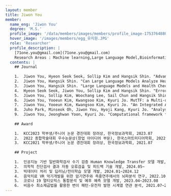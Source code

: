 ```yaml
--- 
layout: member 
title: Jiwon You 
member:
  name_eng: 'Jiwon You'
  degree: 'M.S.'
  profile_image: '/data/members/images/members/profile_image-1753764880571-531382100.jpg'
  hover_image: '/images/members/egg_유지원.JPG'
  role: 'Researcher'
  profile_description: |
    [71one.you@gmail.com](71one.you@gmail.com)
    Research Areas : Machine learning,Large Language Model,Bioinformatics,
  contents: |
    ## Journal
    
    1.  Jiwon You, Hyeon Seok Seok, Sollip Kim and Hangsik Shin. "Advancing Laboratory Medicine Practice with Machine Learning: Swift yet Exact" Annals of Laboratory Medicine, 45(1), 22-35, 2025.
    2.  Jiwon You, Hangsik Shin. "Can Large Language Models Analyze Health Data?: For Multi-Stage Items" The 65th Korea Society of Medical and Biological Engineering Spring Conference 2025, Jeju Lotte Hotel, Jeju Island, Republic of Korea, 8-10 May 2024
    3.  Jiwon You, Hangsik Shin. "Large Language Models and Health Checkup Report Interpretation: Possibilities and Limitations" The 64th Korea Society of Medical and Biological Engineering Fall Conference 2024, Swiss Grand Hotel, Seoul, Republic of Korea, 07-09 Nov 2024
    4.  Hyeon Seok Seok, Jiwon You, Sollip Kim and Hangsik Shin. "Error Detection in Laboratory Tests using Machine Learning" The 55th KIEE Summer Conference 2024, ICC jeju, Jeju Island, Republic of Korea, 10-13 Jul 2024
    5.  Jiwon You, Sollip Kim, Woochang Lee, Sail Chun and Hangsik Shin. "Types and Frequencies of Errors in Clinical Chemistry Tests at the University Hospital Clinical Laboratory" 2024 Korean Society of Medical Informatics (KOSMI) Conference, June 2024
    6.  Jiwon You, Yooeun Kim, Kwangsoo Kim, Kyuri Jo. MutTF: a Multi-omics Analysis for Detecting Mutational Signature-induced Gene Regulations by Transcription Factors. The 17th International Conference on Data and Text Mining in Biomedical Informatics (DTMBIO 2023), Dec 18-21, Okinawa, Japan.
    7.  Jiwon You, Yooeun Kim, Kwangsoo Kim, Kyuri Jo. "An Integrated Analysis for Mutational Signatures and Gene Expression Data and Prioritizing Signature-specific Transcription Factors." The Journal of Next-generation Convergence Technology Association, 7.8 (2023):1209-1216.
    8.  Juho Park, Minseok Oh, Jiwon You, Hyoji Kang, Kyuri Jo. "Analysis on Prefrontal Cortex Activation During Musical Improvisation and Sight-Reading Using Multiple Linear Regression" Korea Computer Congress (KCC) 2023, June 2023 (2023): 1853-1855.
    9.  Jiwon You, Jeonghwan Yoon, Kyuri Jo. "Computational framework for time course association study between mutational signature and gene expression" Korea Computer Congress (KCC) 2021, June 2021 (2021): 2019-2021.
    
    ## Award
    
    1.  KCC2023 학부생/주니어 논문 경진대회 장려상, 한국정보과학회, 2023.07
    2.  2022 종합학술대회 우수논문상(창업 아이디어 부문), 한국스마트미디어학회, 2022.06
    3.  KCC2021 학부생/주니어 논문 경진대회 장려상, 한국정보과학회, 2021.07
    
    ## Project
    
    1.  인공지능 기반 일반화학검사 수기 검증 Human Knowledge Transfer 모델 개발, 2025.01~
    2.  의학적 진단검사 결과 자동 오류검출 및 피드백 기술 개발, 2024.05~
    3.  빅데이터 처리 및 딥러닝/전이학습 모델 개발, 2024.01~2024.12
    4.  음악치료 VR 악기개발을 위한 암기연주와 즉흥연주에서의 뇌파분석 연구, 2022.10~2023.09
    5.  코로나 19 멀티오믹스 통합분석 및 예후 예측 모델 개발, 2023.04~2023.08
    6.  비음수 최소제곱법을 활용한 변이 패턴-유전자 발현 시계열 연관 분석, 2021.07~2023.02
--- 
```

